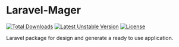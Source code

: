 # Laravel-Mager

[![Total Downloads](https://poser.pugx.org/faizalami/laravel-mager/downloads)](https://packagist.org/packages/faizalami/laravel-mager) [![Latest Unstable Version](https://poser.pugx.org/faizalami/laravel-mager/v/unstable)](//packagist.org/packages/faizalami/laravel-mager) [![License](https://poser.pugx.org/faizalami/laravel-mager/license)](https://packagist.org/packages/faizalami/laravel-mager)

Laravel package for design and generate a ready to use application.
